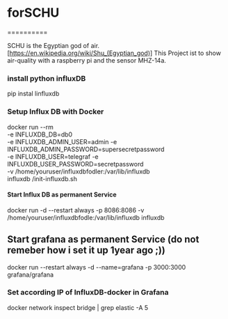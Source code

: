 # forSCHU
==========

SCHU is the Egyptian god of air. 
[https://en.wikipedia.org/wiki/Shu_(Egyptian_god)]
This Project ist to show air-quality with a raspberry pi and the sensor MHZ-14a.

### install python influxDB
 pip instal linfluxdb



### Setup Influx DB with Docker
docker run --rm \
      -e INFLUXDB_DB=db0 \
      -e INFLUXDB_ADMIN_USER=admin -e INFLUXDB_ADMIN_PASSWORD=supersecretpassword \
      -e INFLUXDB_USER=telegraf -e INFLUXDB_USER_PASSWORD=secretpassword \
      -v /home/youruser/influxdbfodler:/var/lib/influxdb \
      influxdb /init-influxdb.sh

#### Start Influx DB as permanent Service
docker run -d --restart always -p 8086:8086 -v /home/youruser/influxdbfodle:/var/lib/influxdb influxdb




## Start grafana as permanent Service (do not remeber how i set it up 1year ago ;))
docker run --restart always -d --name=grafana -p 3000:3000 grafana/grafana

### Set according IP of InfluxDB-docker in Grafana
  docker network inspect bridge | grep elastic -A 5
